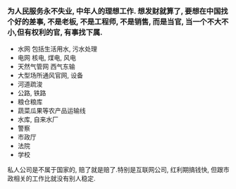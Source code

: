### 为人民服务永不失业, 中年人的理想工作. 想发财就算了, 要想在中国找个好的差事, 不是老板, 不是工程师, 不是销售, 而是当官, 当一个不大不小,但有权利的官, 有事找下属.
- 水网 包括生活用水, 污水处理
- 电网 核电, 煤电, 风电
- 天然气管网 西气东输
- 大型场所通风官网, 设备
- 河道疏浚
- 公路, 铁路
- 粮仓粮库
- 蔬菜瓜果等农产品运输线
- 水库, 自来水厂
- 警察
- 市政厅
- 法院
- 学校

私人公司是不属于国家的, 赔了就是赔了.特别是互联网公司, 红利期搞钱快, 但跟市政相关的工作比就没有别人稳定.
